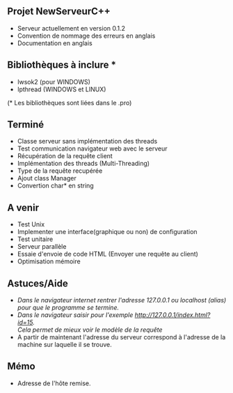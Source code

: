 Projet NewServeurC++
----------------------------
- Serveur actuellement en version 0.1.2
- Convention de nommage des erreurs en anglais
- Documentation en anglais

Bibliothèques à inclure *
----------------------------
- lwsok2 (pour WINDOWS)
- lpthread (WINDOWS et LINUX)

(* Les bibliothèques sont liées dans le .pro)

Terminé
----------------------------
- Classe serveur sans implémentation des threads
- Test communication navigateur web avec le serveur
- Récupération de la requête client
- Implémentation des threads (Multi-Threading)
- Type de la requête recupérée
- Ajout class Manager
- Convertion char* en string

A venir 
----------------------------
- Test Unix
- Implementer une interface(graphique ou non) de configuration
- Test unitaire
- Serveur parallèle
- Essaie d'envoie de code HTML (Envoyer une requête au client)
- Optimisation mémoire

Astuces/Aide
----------------------------
- <em> Dans le navigateur internet rentrer l'adresse 127.0.0.1 ou localhost (alias) <br>
pour que le programme se termine. </em>
- <em>Dans le navigateur saisir pour l'exemple http://127.0.0.1/index.html?id=15. <br>
Cela permet de mieux voir le modèle de la requête </em>
- A partir de maintenant l'adresse du serveur correspond à l'adresse de la machine sur laquelle il se trouve.

Mémo
----------------------------
- Adresse de l'hôte remise.
